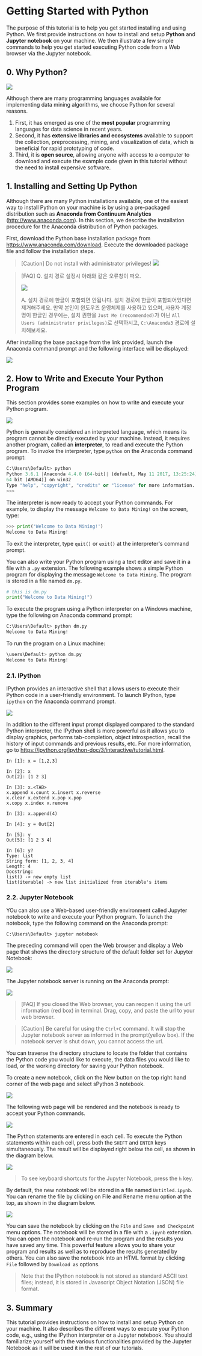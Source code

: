 # Getting Started with Python

The purpose of this tutorial is to help you get started installing and using Python. We first provide instructions on how to install and setup **Python** and **Jupyter notebook** on your machine. We then illustrate a few simple commands to help you get started executing Python code from a Web browser via the Jupyter notebook.


## 0. Why Python?

![](figs/lab1_python.png)

Although there are many programming languages available for implementing data mining algorithms, we choose Python for several reasons. 

1. First, it has emerged as one of the **most popular** programming languages for data science in recent years. 
2. Second, it has **extensive libraries and ecosystems** available to support the collection, preprocessing, mining, and visualization of data, which is beneficial for rapid prototyping of code. 
3. Third, it is **open source**, allowing anyone with access to a computer to download and execute the example code given in this tutorial without the need to install expensive software.




## 1. Installing and Setting Up Python

Although there are many Python installations available, one of the easiest way to install Python on your machine is by using a pre-packaged distribution such as **Anaconda from Continuum Analytics** (http://www.anaconda.com). In this section, we describe the installation procedure for the Anaconda distribution of Python packages.

First, download the Python base installation package from https://www.anaconda.com/download. Execute the downloaded package file and follow the installation steps.

> [Caution] Do not install with administrator privileges!
> ![](figs/lab1_fig0.png)

> [FAQ] Q. 설치 경로 설정시 아래와 같은 오류창이 떠요.
>
> ![](figs/install-kouser.png)
> 
> A. 설치 경로에 한글이 포함되면 안됩니다. 설치 경로에 한글이 포함되어있다면 제거해주세요. 만약 본인이 윈도우즈 운영체제를 사용하고 있으며, 사용자 계정명이 한글인 경우에는, 설치 권한을 `Just Me (recommended)`가 아닌 `All Users (administrator privileges)`로 선택하시고, `C:\Anaconda3` 경로에 설치해보세요.

After installing the base package from the link provided, launch the Anaconda command prompt and the following interface will be displayed:

![](figs/lab1_fig1.png)


## 2. How to Write and Execute Your Python Program

This section provides some examples on how to write and execute your Python program. 

![](figs/interpreter.png)

Python is generally considered an interpreted language, which means its program cannot be directly executed by your machine. Instead, it requires another program, called an **interpreter**, to read and execute the Python program. To invoke the interpreter, type `python` on the Anaconda command prompt:

```python
C:\Users\Default> python 
Python 3.6.1 |Anaconda 4.4.0 (64-bit)| (default, May 11 2017, 13:25:24) [MSC v.1900
64 bit (AMD64)] on win32
Type "help", "copyright", "credits" or "license" for more information.
>>>
```

The interpreter is now ready to accept your Python commands. For example, to display the message `Welcome to Data Mining!` on the screen, type:

```python
>>> print('Welcome to Data Mining!')
Welcome to Data Mining!
```

To exit the interpreter, type `quit()` or `exit()` at the interpreter's command prompt. 

You can also write your Python program using a text editor and save it in a file with a `.py` extension. The following example shows a simple Python program for displaying the message `Welcome to Data Mining`. The program is stored in a file named `dm.py`. 

```python
# this is dm.py
print("Welcome to Data Mining!")
```

To execute the program using a Python interpreter on a Windows machine, type the following on Anaconda command prompt:

```python
C:\Users\Default> python dm.py
Welcome to Data Mining!
```

To run the program on a Linux machine:

```python
\users\Default> python dm.py
Welcome to Data Mining!
```

### 2.1. IPython

IPython provides an interactive shell that allows users to execute their Python code in a user-friendly environment. To launch IPython, type `ipython` on the Anaconda command prompt.

![](figs/lab1_fig2.png)

In addition to the different input prompt displayed compared to the standard Python interpreter, the IPython shell is more powerful as it allows you to display graphics, performs tab-completion, object introspection, recall the history of input commands and previous results, etc. For more information, go to <https://ipython.org/ipython-doc/3/interactive/tutorial.html>.

```ipython
In [1]: x = [1,2,3]

In [2]: x
Out[2]: [1 2 3]

In [3]: x.<TAB>
x.append x.count x.insert x.reverse
x.clear x.extend x.pop x.pop
x.copy x.index x.remove

In [3]: x.append(4)

In [4]: y = Out[2]

In [5]: y
Out[5]: [1 2 3 4]

In [6]: y?
Type: list
String form: [1, 2, 3, 4]
Length: 4
Docstring:
list() -> new empty list
list(iterable) -> new list initialized from iterable's items
```

### 2.2. Jupyter Notebook


YOu can also use a Web-based user-friendly environment called Jupyter notebook to write and execute your Python program. To launch the notebook, type the following command on the Anaconda prompt:

```shell
C:\Users\Default> jupyter notebook
```

The preceding command will open the Web browser and display a Web page that shows the directory structure of the default folder set for Jupyter Notebook:

![](figs/lab1_fig3.png)

The Jupyter notebook server is running on the Anaconda prompt:

![](./figs/jupyter-url-box.png)

> [FAQ] If you closed the Web browser, you can reopen it using the url information (red box) in terminal. Drag, copy, and paste the url to your web browser.

> [Caution] Be careful for using the `Ctrl+C` command. It will stop the Jupyter notebook server as informed in the prompt(yellow box). If the notebook server is shut down, you cannot access the url.

You can traverse the directory structure to locate the folder that contains the Python code you would like to execute, the data files you would like to load, or the working directory for saving your Python notebook.

To create a new notebook, click on the New button on the top right hand corner of the web page and select sPython 3 notebook.

![](figs/lab1_fig4.png)

The following web page will be rendered and the notebook is ready to accept your Python commands.

![](figs/lab1_fig5.png)

The Python statements are entered in each cell. To execute the Python statements within each cell, press both the `SHIFT` and `ENTER` keys simultaneously. The result will be displayed right below the cell, as shown in the diagram below.

![](figs/lab1_fig6.png)

> To see keyboard shortcuts for the Jupyter Notebook, press the `h` key.

By default, the new notebook will be stored in a file named `Untitled.ipynb`. You can rename the file by clicking on File and Rename menu option at the top, as shown in the diagram below.

![](figs/lab1_fig7.png)

You can save the notebook by clicking on the `File` and `Save and Checkpoint` menu options. The notebook will be stored in a file with a `.ipynb` extension. You can open the notebook and re-run the program and the results you have saved any time. This powerful feature allows you to share your program and results as well as to reproduce the results generated by others. You can also save the notebook into an HTML format by clicking `File` followed by `Download as` options. 

> Note that the IPython notebook is not stored as standard ASCII text files; instead, it is stored in Javascript Object Notation (JSON) file format.

## 3. Summary

This tutorial provides instructions on how to install and setup Python on your machine. It also describes the different ways to execute your Python code, e.g., using the IPython interpreter or a Jupyter notebook. You should familiarize yourself with the various functionalities provided by the Jupyter Notebook as it will be used it in the rest of our tutorials.